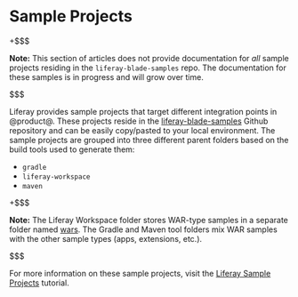 # Sample Projects [](id=sample-projects)

+$$$

**Note:** This section of articles does not provide documentation for *all*
sample projects residing in the `liferay-blade-samples` repo. The documentation
for these samples is in progress and will grow over time.

$$$

Liferay provides sample projects that target different integration points in
@product@. These projects reside in the
[liferay-blade-samples](https://github.com/liferay/liferay-blade-samples)
Github repository and can be easily copy/pasted to your local environment. The
sample projects are grouped into three different parent folders based on the
build tools used to generate them:

- `gradle`
- `liferay-workspace`
- `maven`

+$$$

**Note:** The Liferay Workspace folder stores WAR-type samples in a separate
folder named
[wars](https://github.com/liferay/liferay-blade-samples/tree/7.1/liferay-workspace/wars).
The Gradle and Maven tool folders mix WAR samples with the other sample types
(apps, extensions, etc.).

$$$

For more information on these sample projects, visit the 
[Liferay Sample Projects](/develop/tutorials/-/knowledge_base/7-1/liferay-sample-projects)
tutorial.
